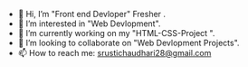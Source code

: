 - 👋 Hi, I’m "Front end Devloper" Fresher .
- 👀 I’m interested in "Web Devlopment".
- 🌱 I’m currently working on my "HTML-CSS-Project ".
- 💞️ I’m looking to collaborate on "Web Devlopment Projects".
- 📫 How to reach me: [srustichaudhari28@gmail.com](mailto:sruhstichaudhari28@gmail.com)
  

<!---
Srushti-1515/Srushti-1515 is a ✨ special ✨ repository because its `README.md` (this file) appears on your GitHub profile.
You can click the Preview link to take a look at your changes.
--->
